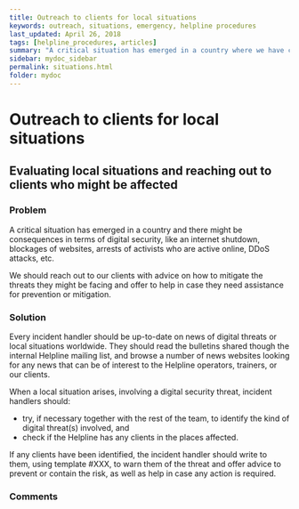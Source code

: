 ```yaml
---
title: Outreach to clients for local situations
keywords: outreach, situations, emergency, helpline procedures
last_updated: April 26, 2018
tags: [helpline_procedures, articles]
summary: "A critical situation has emerged in a country where we have clients."
sidebar: mydoc_sidebar
permalink: situations.html
folder: mydoc
---
```



# Outreach to clients for local situations
## Evaluating local situations and reaching out to clients who might be affected

### Problem

A critical situation has emerged in a country and there might be consequences
in terms of digital security, like an internet shutdown, blockages of websites,
arrests of activists who are active online, DDoS attacks, etc.

We should reach out to our clients with advice on how to mitigate the threats
they might be facing and offer to help in case they need assistance for
prevention or mitigation.


### Solution

Every incident handler should be up-to-date on news of digital threats or
local situations worldwide. They should read the bulletins shared though the
internal Helpline mailing list, and browse a number of news websites looking
for any news that can be of interest to the Helpline operators, trainers, or 
our clients.

When a local situation arises, involving a digital security threat, incident
handlers should:

- try, if necessary together with the rest of the team, to
identify the kind of digital threat(s) involved, and
- check if the Helpline has any clients in the places affected.

If any clients have been identified, the incident handler should write to them,
using template #XXX, to warn them of the threat and offer advice to prevent or contain the risk, as well as help in case any action is required.


### Comments

